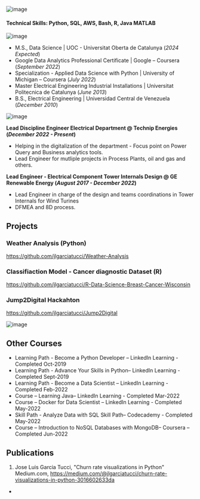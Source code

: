 ![image](https://github.com/jlgarciatucci/resume/assets/98712473/1444060a-1438-4880-993f-f909596a6348)

#### Technical Skills: Python, SQL, AWS, Bash, R, Java MATLAB

![image](https://github.com/jlgarciatucci/resume/assets/98712473/d5a7eed5-66c3-4ad2-b1f2-83d8d134915d)

- M.S., Data Science	| UOC - Universitat Oberta de Catalunya (_2024 Expected_)
- Google Data Analytics Professional Certificate | Google – Coursera (_September 2022_)
- Specialization - Applied Data Science with Python | University of Michigan – Coursera (_July 2022_)									       		
- Master Electrical Engineering Industrial Installations	| Universitat Politecnica de Catalunya (_June 2013_)	 			        		
- B.S., Electrical Engineering | Universidad Central de Venezuela (_December 2010_)

![image](https://github.com/jlgarciatucci/resume/assets/98712473/3c10fc10-d47f-4b2d-8285-49ed60066a44)

**Lead Discipline Engineer Electrical Department @ Technip Energies (_December 2022 - Present_)**
- Helping in the digitalization of the department - Focus point on Power Query and Business analytics tools.
- Lead Engineer for mutliple projects in Process Plants, oil and gas and others.

**Lead Engineer - Electrical Component Tower Internals Design @ GE Renewable Energy (_August 2017 - December 2022_)**
- Lead Engineer in charge of the design and teams coordinations in Tower Internals for Wind Turines
- DFMEA and 8D process.

## Projects
### Weather Analysis (Python)

https://github.com/jlgarciatucci/Weather-Analysis

### Classifiaction Model - Cancer diagnostic Dataset (R)

https://github.com/jlgarciatucci/R-Data-Science-Breast-Cancer-Wisconsin


### Jump2Digital Hackahton 

https://github.com/jlgarciatucci/Jump2Digital

![image](https://github.com/jlgarciatucci/resume/assets/98712473/25e8defd-ee5e-457b-a77a-80b020ade843)

## Other Courses

- Learning Path - Become a Python Developer – LinkedIn Learning - Completed Oct-2019
- Learning Path - Advance Your Skills in Python– LinkedIn Learning - Completed Sept-2019
- Learning Path - Become a Data Scientist – LinkedIn Learning - Completed Feb-2022
- Course – Learning Java– LinkedIn Learning - Completed Mar-2022
- Course – Docker for Data Scientist – LinkedIn Learning - Completed May-2022
- Skill Path - Analyze Data with SQL Skill Path– Codecademy - Completed May-2022
- Course – Introduction to NoSQL Databases with MongoDB– Coursera – Completed Jun-2022

## Publications
1. Jose Luis Garcia Tucci, "Churn rate visualizations in Python" Medium.com, https://medium.com/@jlgarciatucci/churn-rate-visualizations-in-python-3016602633da

- 

